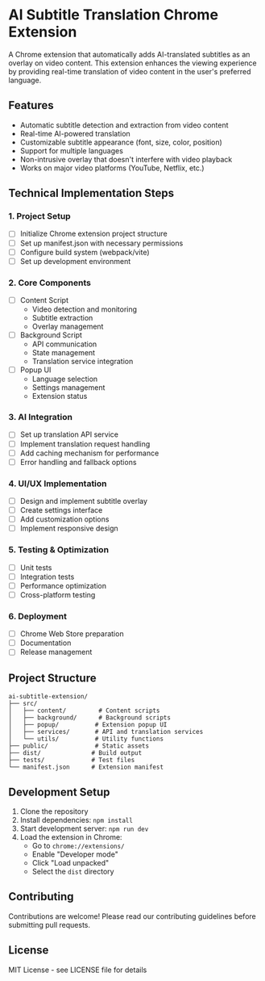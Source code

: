# AI Subtitle Translation Chrome Extension

A Chrome extension that automatically adds AI-translated subtitles as an overlay on video content. This extension enhances the viewing experience by providing real-time translation of video content in the user's preferred language.

## Features

- Automatic subtitle detection and extraction from video content
- Real-time AI-powered translation
- Customizable subtitle appearance (font, size, color, position)
- Support for multiple languages
- Non-intrusive overlay that doesn't interfere with video playback
- Works on major video platforms (YouTube, Netflix, etc.)

## Technical Implementation Steps

### 1. Project Setup
- [ ] Initialize Chrome extension project structure
- [ ] Set up manifest.json with necessary permissions
- [ ] Configure build system (webpack/vite)
- [ ] Set up development environment

### 2. Core Components
- [ ] Content Script
  - Video detection and monitoring
  - Subtitle extraction
  - Overlay management
- [ ] Background Script
  - API communication
  - State management
  - Translation service integration
- [ ] Popup UI
  - Language selection
  - Settings management
  - Extension status

### 3. AI Integration
- [ ] Set up translation API service
- [ ] Implement translation request handling
- [ ] Add caching mechanism for performance
- [ ] Error handling and fallback options

### 4. UI/UX Implementation
- [ ] Design and implement subtitle overlay
- [ ] Create settings interface
- [ ] Add customization options
- [ ] Implement responsive design

### 5. Testing & Optimization
- [ ] Unit tests
- [ ] Integration tests
- [ ] Performance optimization
- [ ] Cross-platform testing

### 6. Deployment
- [ ] Chrome Web Store preparation
- [ ] Documentation
- [ ] Release management

## Project Structure
```
ai-subtitle-extension/
├── src/
│   ├── content/         # Content scripts
│   ├── background/      # Background scripts
│   ├── popup/          # Extension popup UI
│   ├── services/       # API and translation services
│   └── utils/          # Utility functions
├── public/             # Static assets
├── dist/              # Build output
├── tests/             # Test files
└── manifest.json      # Extension manifest
```

## Development Setup

1. Clone the repository
2. Install dependencies: `npm install`
3. Start development server: `npm run dev`
4. Load the extension in Chrome:
   - Go to `chrome://extensions/`
   - Enable "Developer mode"
   - Click "Load unpacked"
   - Select the `dist` directory

## Contributing

Contributions are welcome! Please read our contributing guidelines before submitting pull requests.

## License

MIT License - see LICENSE file for details
